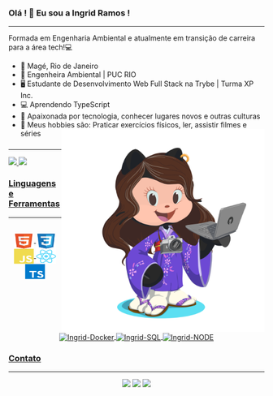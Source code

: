
### Olá ! 👋 Eu sou a Ingrid Ramos !
---


Formada em Engenharia Ambiental e atualmente em transição de carreira para a área tech!💻

- 🏡 Magé, Rio de Janeiro
- 🌱 Engenheira Ambiental | PUC RIO
- 🖥️ Estudante de Desenvolvimento Web Full Stack na Trybe | Turma XP Inc.
- 💻 Aprendendo TypeScript
- 🚀 Apaixonada por tecnologia, conhecer lugares novos e outras culturas
- 🤔 Meus hobbies são: Praticar exercícios físicos, ler, assistir filmes e séries
  <img align="right" width="400px" alt="Ingrid-Octocat" src="octocat-ingridrcs.png">

###
---

<div align="left">
  <a href="https://github.com/ingridrcs">
  <img stheight="180em" src="https://github-readme-stats.vercel.app/api?username=ingridrcs&show_icons=true&theme=dracula&include_all_commits=true&count_private=true"/>
  <img height="180em" src="https://github-readme-stats.vercel.app/api/top-langs/?username=ingridrcs&layout=compact&langs_count=7&theme=dracula"/>
</div>

  
### Linguagens e Ferramentas
  ---
  

<div align="center"><br>
  <img align="center" alt="Ingrid-HTML" height="30" width="40" src="https://raw.githubusercontent.com/devicons/devicon/master/icons/html5/html5-original.svg">
  <img align="center" alt="Ingrid-CSS" height="30" width="40" src="https://raw.githubusercontent.com/devicons/devicon/master/icons/css3/css3-original.svg">
  <img align="center" alt="Ingrid-Js" height="30" width="40" src="https://raw.githubusercontent.com/devicons/devicon/master/icons/javascript/javascript-plain.svg">
  <img align="center" alt="Ingrid-React" height="30" width="40" src="https://raw.githubusercontent.com/devicons/devicon/master/icons/react/react-original.svg">
  <img align="center" alt="Ingrid-Ts" height="30" width="40" src="https://raw.githubusercontent.com/devicons/devicon/master/icons/typescript/typescript-plain.svg">
  <img align="center" alt="Ingrid-Docker" height="30" width="40" src="https://cdn.jsdelivr.net/gh/devicons/devicon/icons/docker/docker-original.svg">       
  <img align="center" alt="Ingrid-SQL" height="30" width="40"src="https://cdn.jsdelivr.net/gh/devicons/devicon/icons/mysql/mysql-original.svg" />
  <img align="center" alt="Ingrid-NODE" height="30" width="40"src="https://cdn.jsdelivr.net/gh/devicons/devicon/icons/nodejs/nodejs-original-wordmark.svg" />
                
 </div>

### Contato
  ---

<div align="center"> 
  <a href="https://instagram.com/ingridrcs" target="_blank"><img src="https://img.shields.io/badge/-Instagram-%23E4405F?style=for-the-badge&logo=instagram&logoColor=white" target="_blank"></a>
  <a href = "mailto:ingridrcs@gmail.com"><img src="https://img.shields.io/badge/-Gmail-%23333?style=for-the-badge&logo=gmail&logoColor=white" target="_blank"></a>
  <a href="https://www.linkedin.com/in/ingridrcs" target="_blank"><img src="https://img.shields.io/badge/-LinkedIn-%230077B5?style=for-the-badge&logo=linkedin&logoColor=white" target="_blank"></a> 
</div>
